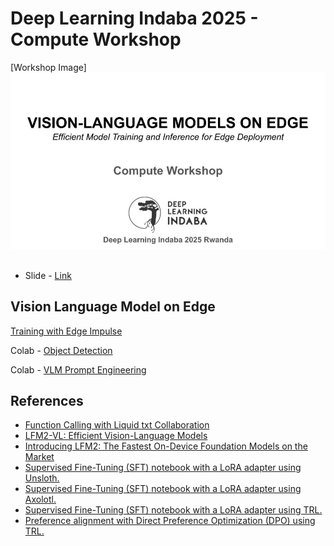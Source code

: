 # Deep Learning Indaba 2025 - Compute Workshop 
[Workshop Image]
![Workshop Image](./asset/workshop.jpg)
##
- Slide - [Link](https://docs.google.com/presentation/d/1QRS5ptKewG42ybzMVy99heo3UVGWiF_kniqitxqrx6I/edit?usp=sharing)
## Vision Language Model on Edge 
[Training with Edge Impulse](https://studio.edgeimpulse.com/public/768888/live)

 Colab - [Object Detection](https://colab.research.google.com/github/gigwegbe/indaba-workshop-vlm-edge-devices/blob/main/object_detection.ipynb)

 Colab - [VLM Prompt Engineering](https://colab.research.google.com/github/gigwegbe/indaba-workshop-vlm-edge-devices/blob/main/prompting_engineering.ipynb)
## References 
- [Function Calling with Liquid txt Collaboration](https://www.liquid.ai/blog/liquid-txt-collaboration)
- [LFM2-VL: Efficient Vision-Language Models](https://www.liquid.ai/blog/lfm2-vl-efficient-vision-language-models)
- [Introducing LFM2: The Fastest On-Device Foundation Models on the Market](https://www.liquid.ai/blog/liquid-foundation-models-v2-our-second-series-of-generative-ai-models)
- [Supervised Fine-Tuning (SFT) notebook with a LoRA adapter using Unsloth.](https://colab.research.google.com/drive/1HROdGaPFt1tATniBcos11-doVaH7kOI3?usp=sharing)
- [Supervised Fine-Tuning (SFT) notebook with a LoRA adapter using Axolotl.](https://colab.research.google.com/drive/155lr5-uYsOJmZfO6_QZPjbs8hA_v8S7t?usp=sharing)
- [Supervised Fine-Tuning (SFT) notebook with a LoRA adapter using TRL.](https://colab.research.google.com/drive/1j5Hk_SyBb2soUsuhU0eIEA9GwLNRnElF?usp=sharing)
- [Preference alignment with Direct Preference Optimization (DPO) using TRL.](https://colab.research.google.com/drive/1MQdsPxFHeZweGsNx4RH7Ia8lG8PiGE1t?usp=sharing)